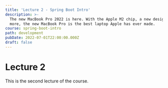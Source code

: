 ```yaml
---
title: 'Lecture 2 - Spring Boot Intro'
description: >-
  The new MacBook Pro 2022 is here. With the Apple M2 chip, a new design, and
  more, the new MacBook Pro is the best laptop Apple has ever made.
course: spring-boot-intro
path: development
pubDate: 2022-07-01T22:00:00.000Z
draft: false
---
```


# Lecture 2

This is the second lecture of the course.


